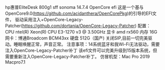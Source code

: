 hp惠普EliteDesk 800g1 sff sonoma 14.7.4 OpenCore efi
这是一个基与OpenCore9.0(https://github.com/acidanthera/OpenCorePkg)的引导的EFI文件， 驱动采用注入+OpenCore-Legacy-Patcher(https://github.com/dortania/OpenCore-Legacy-Patcher)
配置： CPU ntel(R) Xeon(R) CPU E3-1270 v3 @ 3.50GHz  显卡 amd rx560  内存 16G  网卡：博通Broadcom BCM43xx  硬盘 512G（国产)
关闭SIP,目前一切完美驱动。睡眠唤醒正常，声音正常。
注意事项：14系统蓝牙和我Wi-Fi无法驱动，需要注入OpenCore-Legacy-Patcher补丁
该efi文件可以完美升级到15版本系统，但需要重新注入OpenCore-Legacy-Patcher补丁。
仿冒机型：Mac Pro 2019  Macpro7.1
